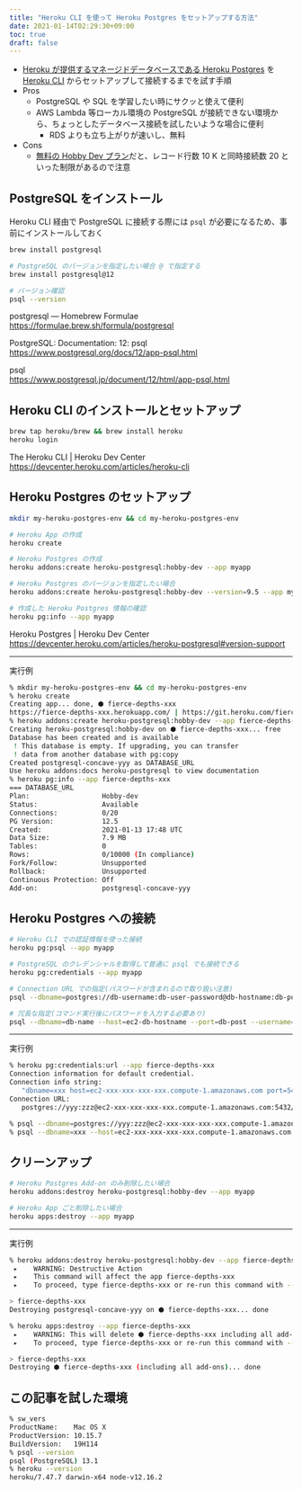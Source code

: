 ```yaml
---
title: "Heroku CLI を使って Heroku Postgres をセットアップする方法"
date: 2021-01-14T02:29:30+09:00
toc: true
draft: false
---
```


- [Heroku が提供するマネージドデータベースである Heroku Postgres](https://jp.heroku.com/postgres) を [Heroku CLI](https://devcenter.heroku.com/ja/articles/heroku-cli) からセットアップして接続するまでを試す手順
- Pros
    - PostgreSQL や SQL を学習したい時にサクッと使えて便利
    - AWS Lambda 等ローカル環境の PostgreSQL が接続できない環境から、ちょっとしたデータベース接続を試したいような場合に便利
        - RDS よりも立ち上がりが速いし、無料
- Cons
    - [無料の Hobby Dev プラン](https://jp.heroku.com/pricing)だと、レコード行数 10 K と同時接続数 20 といった制限があるので注意

<!--more-->

## PostgreSQL をインストール

Heroku CLI 経由で PostgreSQL に接続する際には `psql` が必要になるため、事前にインストールしておく


```bash
brew install postgresql

# PostgreSQL のバージョンを指定したい場合 @ で指定する
brew install postgresql@12

# バージョン確認
psql --version
```

postgresql — Homebrew Formulae  
https://formulae.brew.sh/formula/postgresql

PostgreSQL: Documentation: 12: psql  
https://www.postgresql.org/docs/12/app-psql.html

psql  
https://www.postgresql.jp/document/12/html/app-psql.html


## Heroku CLI のインストールとセットアップ

```bash
brew tap heroku/brew && brew install heroku
heroku login
```

The Heroku CLI | Heroku Dev Center  
https://devcenter.heroku.com/articles/heroku-cli


## Heroku Postgres のセットアップ

```bash
mkdir my-heroku-postgres-env && cd my-heroku-postgres-env

# Heroku App の作成
heroku create

# Heroku Postgres の作成
heroku addons:create heroku-postgresql:hobby-dev --app myapp

# Heroku Postgres のバージョンを指定したい場合
heroku addons:create heroku-postgresql:hobby-dev --version=9.5 --app myapp

# 作成した Heroku Postgres 情報の確認
heroku pg:info --app myapp
```

Heroku Postgres | Heroku Dev Center  
https://devcenter.heroku.com/articles/heroku-postgresql#version-support

---

実行例

```bash
% mkdir my-heroku-postgres-env && cd my-heroku-postgres-env
% heroku create
Creating app... done, ⬢ fierce-depths-xxx
https://fierce-depths-xxx.herokuapp.com/ | https://git.heroku.com/fierce-depths-xxx.git
% heroku addons:create heroku-postgresql:hobby-dev --app fierce-depths-xxx
Creating heroku-postgresql:hobby-dev on ⬢ fierce-depths-xxx... free
Database has been created and is available
 ! This database is empty. If upgrading, you can transfer
 ! data from another database with pg:copy
Created postgresql-concave-yyy as DATABASE_URL
Use heroku addons:docs heroku-postgresql to view documentation
% heroku pg:info --app fierce-depths-xxx
=== DATABASE_URL
Plan:                  Hobby-dev
Status:                Available
Connections:           0/20
PG Version:            12.5
Created:               2021-01-13 17:48 UTC
Data Size:             7.9 MB
Tables:                0
Rows:                  0/10000 (In compliance)
Fork/Follow:           Unsupported
Rollback:              Unsupported
Continuous Protection: Off
Add-on:                postgresql-concave-yyy
```


## Heroku Postgres への接続

```bash
# Heroku CLI での認証情報を使った接続
heroku pg:psql --app myapp

# PostgreSQL のクレデンシャルを取得して普通に psql でも接続できる
heroku pg:credentials --app myapp

# Connection URL での指定(パスワードが含まれるので取り扱い注意)
psql --dbname=postgres://db-username:db-user-password@db-hostname:db-post/db-name

# 冗長な指定(コマンド実行後にパスワードを入力する必要あり)
psql --dbname=db-name --host=ec2-db-hostname --port=db-post --username=db-username --password
```

---

実行例

```bash
% heroku pg:credentials:url --app fierce-depths-xxx
Connection information for default credential.
Connection info string:
   "dbname=xxx host=ec2-xxx-xxx-xxx-xxx.compute-1.amazonaws.com port=5432 user=yyy password=zzz sslmode=require"
Connection URL:
   postgres://yyy:zzz@ec2-xxx-xxx-xxx-xxx.compute-1.amazonaws.com:5432/xxx

% psql --dbname=postgres://yyy:zzz@ec2-xxx-xxx-xxx-xxx.compute-1.amazonaws.com.com:5432/xxx
% psql --dbname=xxx --host=ec2-xxx-xxx-xxx-xxx.compute-1.amazonaws.com --port=5432 --username=yyy --password
```


## クリーンアップ

```bash
# Heroku Postgres Add-on のみ削除したい場合
heroku addons:destroy heroku-postgresql:hobby-dev --app myapp

# Heroku App ごと削除したい場合
heroku apps:destroy --app myapp
```

---

実行例

```bash
% heroku addons:destroy heroku-postgresql:hobby-dev --app fierce-depths-xxx
 ▸    WARNING: Destructive Action
 ▸    This command will affect the app fierce-depths-xxx
 ▸    To proceed, type fierce-depths-xxx or re-run this command with --confirm fierce-depths-xxx

> fierce-depths-xxx
Destroying postgresql-concave-yyy on ⬢ fierce-depths-xxx... done

% heroku apps:destroy --app fierce-depths-xxx
 ▸    WARNING: This will delete ⬢ fierce-depths-xxx including all add-ons.
 ▸    To proceed, type fierce-depths-xxx or re-run this command with --confirm fierce-depths-xxx

> fierce-depths-xxx
Destroying ⬢ fierce-depths-xxx (including all add-ons)... done
```


## この記事を試した環境

```bash
% sw_vers
ProductName:    Mac OS X
ProductVersion: 10.15.7
BuildVersion:   19H114
% psql --version
psql (PostgreSQL) 13.1
% heroku --version
heroku/7.47.7 darwin-x64 node-v12.16.2
```
